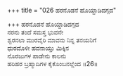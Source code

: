 +++
title = "026 ಹರನೊಡನೆ ಹೊಯ್ದಾಡಿದಗ್ಗದ"

+++
ಹರನೊಡನೆ ಹೊಯ್ದಾಡಿದಗ್ಗದ  
ನರನು ತಂದೆ ಸಮಸ್ತ ಭುವನೇ  
ಶ್ವರನಲಾ ಮುರವೈರಿ ಮಾವನು ನಿನ್ನ ತನಯನಿಗೆ  
ಧುರದೊಳೀ ಹದನಾಯ್ತು ಮಿಕ್ಕಿನ  
ನೊರಜುಗಳ ಪಾಡೇನು ಕಾಲನು  
ಹರಿಹರ ಬ್ರಹ್ಮಾದಿಗಳ ಕೈಕೊಂಬನಲ್ಲೆಂದ    ॥26॥